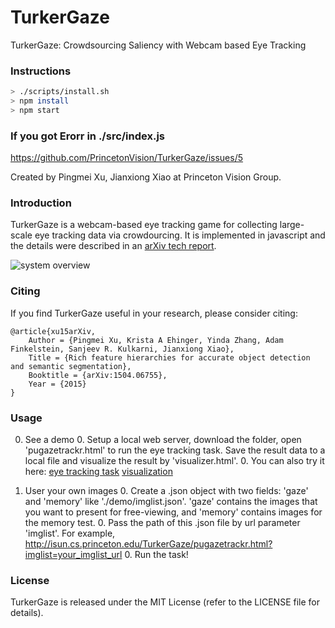 # TurkerGaze
TurkerGaze: Crowdsourcing Saliency with Webcam based Eye Tracking

### Instructions
```bash
> ./scripts/install.sh
> npm install
> npm start

```

### If you got Erorr in ./src/index.js
https://github.com/PrincetonVision/TurkerGaze/issues/5

Created by Pingmei Xu, Jianxiong Xiao at Princeton Vision Group.

### Introduction
TurkerGaze is a webcam-based eye tracking game for collecting large-scale eye tracking data via crowdourcing. It is implemented in javascript and the details were described in an [arXiv tech report](http://arxiv.org/abs/1504.06755).

![system overview](http://isun.cs.princeton.edu/TurkerGaze/demo/system_overview.png)

### Citing
If you find TurkerGaze useful in your research, please consider citing:

    @article{xu15arXiv,
        Author = {Pingmei Xu, Krista A Ehinger, Yinda Zhang, Adam Finkelstein, Sanjeev R. Kulkarni, Jianxiong Xiao},
        Title = {Rich feature hierarchies for accurate object detection and semantic segmentation},
        Booktitle = {arXiv:1504.06755},
        Year = {2015}
    }

### Usage

0. See a demo
	0. Setup a local web server, download the folder, open 'pugazetrackr.html' to run the eye tracking task. Save the result data to a local file and visualize the result by 'visualizer.html'.
	0. You can also try it here:
	[eye tracking task](http://isun.cs.princeton.edu/TurkerGaze/pugazetrackr.html)
	[visualization](http://isun.cs.princeton.edu/TurkerGaze/visualizer.html)


0. User your own images
	0. Create a .json object with two fields: 'gaze' and 'memory' like './demo/imglist.json'. 'gaze' contains the images that you want to present for free-viewing, and 'memory' contains images for the memory test.
	0. Pass the path of this .json file by url parameter 'imglist'. For example, http://isun.cs.princeton.edu/TurkerGaze/pugazetrackr.html?imglist=your_imglist_url
	0. Run the task!


### License
TurkerGaze is released under the MIT License (refer to the LICENSE file for details).


